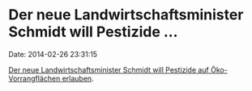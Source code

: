 Der neue Landwirtschaftsminister Schmidt will Pestizide \...
============================================================

Date: 2014-02-26 23:31:15

[Der neue Landwirtschaftsminister Schmidt will Pestizide auf
Öko-Vorrangflächen
erlauben](http://netzfrauen.org/2014/02/26/nach-genmais-1507-pestizide-auf-oekoflaechen/).
